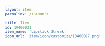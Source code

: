 ```yaml
---
layout: item
permalink: /10400031

title: Item
id: 10400031
item_name: 'Lipstick Streak'
icon_url: 'item/icon/customize/10400027.png'
---
```

